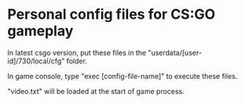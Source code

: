 # Personal config files for CS:GO gameplay

In latest csgo version, put these files in the "userdata/[user-id]/730/local/cfg" folder.

In game console, type "exec [config-file-name]" to execute these files.

"video.txt" will be loaded at the start of game process.
